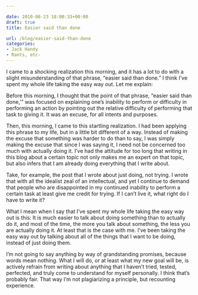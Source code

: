 ```yaml
---

date: 2010-06-23 18:00:33+00:00
draft: true
title: Easier said than done

url: /blog/easier-said-than-done
categories:
- Jack Handy
- Rants, etc-
---
```


I came to a shocking realization this morning, and it has a lot to do with a slight misunderstanding of that phrase, “easier said than done.” I think I’ve spent my whole life taking the easy way out. Let me explain:




Before this morning, I thought that the point of that phrase, “easier said than done,'” was focused on explaining one’s inability to perform or difficulty in performing an action by pointing out the relative difficulty of performing that task to giving it. It was an excuse, for all intents and purposes. 




Then, this morning, I came to this startling realization. I had been applying this phrase to my life, but in a little bit different of a way. Instead of making the excuse that something was harder to do than to say, I was simply making the excuse that since I was saying it, I need not be concerned too much with actually doing it. I’ve had the attitude for too long that writing in this blog about a certain topic not only makes me an expert on that topic, but also infers that I am already doing everything that I write about.




Take, for example, the post that I wrote about just doing, not trying. I wrote that with all the idealist zeal of an intellectual, and yet I continue to demand that people who are disappointed in my continued inability to perform a certain task at least give me credit for trying. If I can’t live it, what right do I have to write it? 




What I mean when I say that I’ve spent my whole life taking the easy way out is this: It is much easier to talk about doing something than to actually do it, and most of the time, the more you talk about something, the less you are actually doing it. At least that is the case with me. I’ve been taking the easy way out by talking about all of the things that I want to be doing, instead of just doing them. 




I’m not going to say anything by way of grandstanding promises, because words mean nothing. What I will do, or at least what my new goal will be, is actively refrain from writing about anything that I haven’t tried, tested, perfected, and truly come to understand for myself personally. I think that’s probably fair. That way I’m not plagiarizing a principle, but recounting experience.
